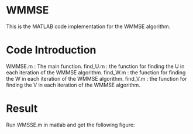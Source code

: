 # WMMSE
This is the MATLAB code implementation for the WMMSE algorithm.
# Code Introduction
WMMSE.m : The main function.
find_U.m : the function for finding the U in each iteration of the WMMSE algorithm.
find_W.m : the function for finding the W in each iteration of the WMMSE algorithm.
find_V.m : the function for finding the V in each iteration of the WMMSE algorithm.
# Result
Run WMSSE.m in matlab and get the following figure:
